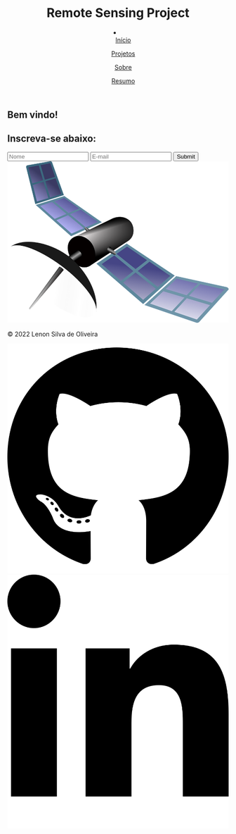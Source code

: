 <!DOCTYPE html>
<html lang="pt-br">
<head>
    <meta charset="UTF-8">
    <meta http-equiv="X-UA-Compatible" content="IE=edge">
    <meta name="viewport" content="width=device-width, initial-scale=1.0">
    <title>Remote Sensing Project</title>
    <link rel="stylesheet" href="style.css">
    <link href="https://fonts.googleapis.com/css?family=Archivo:500|Open+Sans:300,700" rel="stylesheet">
</head>
<body>
    <header class="header">
        <h1 id="header-title">Remote Sensing Project</h1>
        <nav>
            <li id="header-items">
                <ul><a href="index.html">Início</a></ul>
                <ul><a href="#">Projetos</a></ul>
                <ul><a href="sobre.html">Sobre</a></ul>
                <ul><a href="#">Resumo</a></ul>
            </li>
        </nav>
    </header>
    <main class="main_content">
        <aside class="left-content">
            <h2 class="bemvindo">Bem vindo!</h2>
            <h2 class="inscreva-se">Inscreva-se abaixo:</h2>
            <form action="">
                <input id="content-box" type="text" placeholder="Nome">
                <input id="content-box" type="email" placeholder="E-mail">
                <input id="content-buttom" type="submit" id="submit"placeholder="Enviar">
            </form>
        </aside>
            <img class="main_img" src="img/satellite-307326_960_720.png" alt="">
    </main>
    <footer class="footer">
        <p id="footer_text">&copy; 2022 Lenon Silva de Oliveira</p>
        <div id="footer_links">
            <a href="https://github.com/oliveiralenon" target="_blank">
                <img src="img/github-brands.svg" alt="">
            </a>
            <a href="https://www.linkedin.com/in/lenonoliveira/" target="_blank">
                <img src="img/linkedin-in-brands.svg" alt="">
            </a>
        </div>
    </footer>
</body>
</html>
